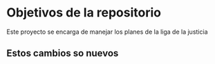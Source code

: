 # Objetivos de la repositorio

Este proyecto se encarga de manejar los planes de la liga de la justicia

## Estos cambios so nuevos
